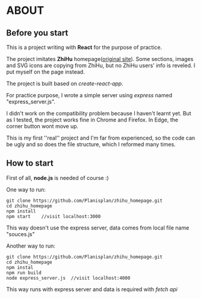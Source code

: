 # ABOUT

## Before you start

This is a project writing with **React** for the purpose of practice.  

The project imitates **ZhiHu** homepage([original site](https://www.zhihu.com/)). Some sections, images and SVG icons are copying from ZhiHu, but no ZhiHu users' info is reveled. I put myself on the page instead.  

The project is built based on *create-react-app*.  

For practice purpose, I wrote a simple server using *express* named "express_server.js".  

I didn't work on the compatibility problem because I haven't learnt yet. But as I tested, the project works fine in Chrome and Firefox. In Edge, the corner button wont move up.

This is my first ''real'' project and I'm far from experienced, so the code can be ugly and so does the file structure, which I reformed many times.

## How to start

First of all, **node.js** is needed of course :)

One way to run:
```
git clone https://github.com/Planisplan/zhihu_homepage.git
cd zhihu_homepage
npm install
npm start    //visit localhost:3000
```
This way doesn't use the express server, data comes from local file name "souces.js"

Another way to run:
```
git clone https://github.com/Planisplan/zhihu_homepage.git
cd zhihu_homepage
npm instal
npm run build
node express_server.js  //visit localhost:4000
```
This way runs with express server and data is required with *fetch api*